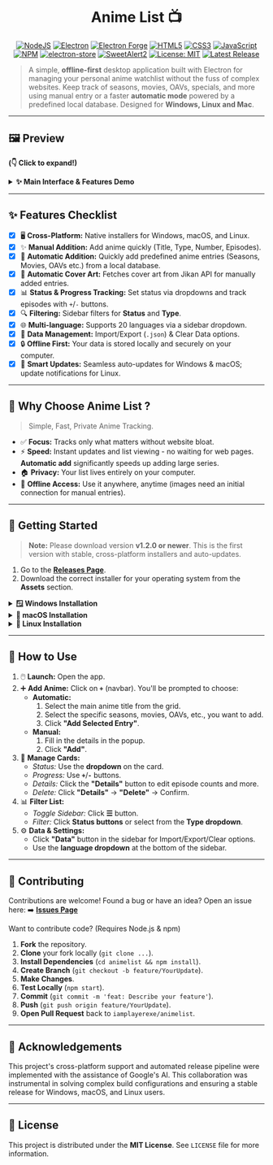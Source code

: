<div align="center">

# Anime List 📺

</div>

<p align="center">
  <a href="https://nodejs.org/"><img src="https://img.shields.io/badge/Node.js-43853D?style=for-the-badge&logo=node.js&logoColor=white" alt="NodeJS"></a>
  <a href="https://www.electronjs.org/"><img src="https://img.shields.io/badge/Electron-26.6.10-%2347848F.svg?style=for-the-badge&logo=electron&logoColor=white" alt="Electron"></a>
  <a href="https://www.electronforge.io/"><img src="https://img.shields.io/badge/Electron%20Forge-7.8.0-%239B59B6.svg?style=for-the-badge&logo=electron&logoColor=white" alt="Electron Forge"></a>
  <a href="https://developer.mozilla.org/en-US/docs/Web/Guide/HTML/HTML5"><img src="https://img.shields.io/badge/HTML5-%23E34F26.svg?style=for-the-badge&logo=html5&logoColor=white" alt="HTML5"></a>
  <a href="https://developer.mozilla.org/en-US/docs/Web/CSS"><img src="https://img.shields.io/badge/CSS3-%231572B6.svg?style=for-the-badge&logo=css3&logoColor=white" alt="CSS3"></a>
  <a href="https://developer.mozilla.org/en-US/docs/Web/JavaScript"><img src="https://img.shields.io/badge/JavaScript-%23F7DF1E.svg?style=for-the-badge&logo=javascript&logoColor=black" alt="JavaScript"></a>
  <a href="https://www.npmjs.com/"><img src="https://img.shields.io/badge/NPM-%23CB3837.svg?style=for-the-badge&logo=npm&logoColor=white" alt="NPM"></a>
  <a href="https://github.com/sindresorhus/electron-store"><img src="https://img.shields.io/badge/electron_store-7.0.3-blue?style=for-the-badge" alt="electron-store"></a>
  <a href="https://sweetalert2.github.io/"><img src="https://img.shields.io/badge/SweetAlert2-11.4.8-orange?style=for-the-badge" alt="SweetAlert2"></a>
  <a href="https://opensource.org/licenses/MIT"><img src="https://img.shields.io/badge/License-MIT-yellow.svg?style=for-the-badge" alt="License: MIT"></a>
  <a href="https://github.com/iamplayerexe/animelist_app/releases"><img src="https://img.shields.io/github/v/release/iamplayerexe/animelist_app?style=for-the-badge" alt="Latest Release"></a>
</p>

> A simple, **offline-first** desktop application built with Electron for managing your personal anime watchlist without the fuss of complex websites. Keep track of seasons, movies, OAVs, specials, and more using manual entry or a faster **automatic mode** powered by a predefined local database. Designed for **Windows, Linux and Mac**.

---

## 🖼️ Preview

**(👇 Click to expand!)**

<details>
  <summary><strong>✨ Main Interface & Features Demo</strong></summary>
  <br/>
  <p align="center">
    <em>Main view displaying your anime list cards:</em><br/>
    <img src="https://cdn.discordapp.com/attachments/1037490342062207046/1364827093304606761/image.png?ex=680b15c8&is=6809c448&hm=06eab200811c2df5e3ec683c68cbe56a1996cd0d308be6267525da9a13284280&" alt="Main Menu Image" width="750">
    <br/><br/>
    <em>Demonstration: Manually adding an anime, changing status, and updating progress:</em><br/>
    <img src="https://cdn.discordapp.com/attachments/1037490342062207046/1364830358457155634/FirstGif-ezgif.com-video-to-gif-converter.gif?ex=680b18d2&is=6809c752&hm=9047294daf2fe56736834dfdb5e24b141f5c7a892ac07c52478f5b8841ba2660&" alt="GIF showing manual adding anime and updating episodes">
    <br/><br/>
    <em>Filtering by "Completed" Status and "OAV" Type:</em><br/>
    <img src="https://cdn.discordapp.com/attachments/1037490342062207046/1364892800088408104/secondgifRaliseavecClipchamp-ezgif.com-video-to-gif-converter.gif?ex=680b52fa&is=680a017a&hm=c23eec476a7e9cac7aad99942c8b938f9f48010cb5d598906e289412713f1b6c&" alt="Screenshot showing Filtering">
  </p>
</details>

---

## ✨ Features Checklist

-   [x] 🖥️ **Cross-Platform:** Native installers for Windows, macOS, and Linux.
-   [x] ✨ **Manual Addition:** Add anime quickly (Title, Type, Number, Episodes).
-   [x] 🚀 **Automatic Addition:** Quickly add predefined anime entries (Seasons, Movies, OAVs etc.) from a local database.
-   [x] 🎨 **Automatic Cover Art:** Fetches cover art from Jikan API for manually added entries.
-   [x] 📊 **Status & Progress Tracking:** Set status via dropdowns and track episodes with `+`/`-` buttons.
-   [x] 🔍 **Filtering:** Sidebar filters for **Status** and **Type**.
-   [x] 🌐 **Multi-language:** Supports 20 languages via a sidebar dropdown.
-   [x] 💾 **Data Management:** Import/Export (`.json`) & Clear Data options.
-   [x] 🔒 **Offline First:** Your data is stored locally and securely on your computer.
-   [x] 🔄 **Smart Updates:** Seamless auto-updates for Windows & macOS; update notifications for Linux.

---

## 🎯 Why Choose Anime List ?

> Simple, Fast, Private Anime Tracking.

*   ✅ **Focus:** Tracks only what matters without website bloat.
*   ⚡ **Speed:** Instant updates and list viewing - no waiting for web pages. **Automatic add** significantly speeds up adding large series.
*   🏠 **Privacy:** Your list lives entirely on your computer.
*   🔌 **Offline Access:** Use it anywhere, anytime (images need an initial connection for manual entries).

---

## 🚀 Getting Started

> **Note:** Please download version **v1.2.0 or newer**. This is the first version with stable, cross-platform installers and auto-updates.

1.  Go to the **[Releases Page](https://github.com/iamplayerexe/animelist_app/releases)**.
2.  Download the correct installer for your operating system from the **Assets** section.

<details>
  <summary><strong>🪟 Windows Installation</strong></summary>
  <br/>
  <ol>
    <li>Download the file ending in <code>-Setup.exe</code>.</li>
    <li>Run the installer.</li>
    <li>⚠️ <strong>Windows SmartScreen:</strong> If a warning appears, click "More info" → "Run anyway". This is because the application is not from a registered publisher.</li>
    <li>Launch <strong>Anime List</strong>! The app will check for updates automatically.</li>
  </ol>
</details>

<details>
  <summary><strong>🍎 macOS Installation</strong></summary>
  <br/>
  <ol>
    <li>Download the file ending in <code>.dmg</code>.</li>
    <li>Open the <code>.dmg</code> file.</li>
    <li>Drag the <strong>AnimeList</strong> app icon to the <strong>Applications</strong> folder shortcut.</li>
    <li>⚠️ <strong>First Launch:</strong> You may need to <strong>right-click</strong> the app icon and select <strong>"Open"</strong>. If a warning appears, click the "Open" button on the dialog to proceed. You only need to do this once.</li>
    <li>Launch the app normally from then on! It will update automatically.</li>
  </ol>
</details>

<details>
  <summary><strong>🐧 Linux Installation</strong></summary>
  <br/>
  <ol>
    <li>Download the appropriate package for your distribution:
        <ul>
            <li><code>.deb</code> for Debian, Ubuntu, Mint, etc.</li>
            <li><code>.rpm</code> for Fedora, CentOS, etc.</li>
        </ul>
    </li>
    <li><strong>To Install (GUI):</strong> Double-click the downloaded file to open it with your system's software installer.</li>
    <li><strong>To Install (Terminal):</strong>
        <ul>
            <li>For <code>.deb</code>: <code>sudo dpkg -i file-name.deb</code> (then <code>sudo apt-get install -f</code> if needed).</li>
            <li>For <code>.rpm</code>: <code>sudo dnf install file-name.rpm</code>.</li>
        </ul>
    </li>
    <li>Launch the app. It will notify you when a new version is available for manual download.</li>
  </ol>
</details>

---

## 📖 How to Use

1.  🖱️ **Launch:** Open the app.
2.  ➕ **Add Anime:** Click on **`+`** (navbar). You'll be prompted to choose:
    *   **Automatic:**
        1.  Select the main anime title from the grid.
        2.  Select the specific seasons, movies, OAVs, etc., you want to add.
        3.  Click **"Add Selected Entry"**.
    *   **Manual:**
        1.  Fill in the details in the popup.
        2.  Click **"Add"**.
3.  📝 **Manage Cards:**
    *   *Status:* Use the **dropdown** on the card.
    *   *Progress:* Use **`+`**/**`-`** buttons.
    *   *Details:* Click the **"Details"** button to edit episode counts and more.
    *   *Delete:* Click **"Details"** -> **"Delete"** -> Confirm.
4.  📊 **Filter List:**
    *   *Toggle Sidebar:* Click **☰** button.
    *   *Filter:* Click **Status buttons** or select from the **Type dropdown**.
5.  ⚙️ **Data & Settings:**
    *   Click **"Data"** button in the sidebar for Import/Export/Clear options.
    *   Use the **language dropdown** at the bottom of the sidebar.

---

## 🤝 Contributing

Contributions are welcome! Found a bug or have an idea? Open an issue here:
➡️ [**Issues Page**](https://github.com/iamplayerexe/animelist/issues)

Want to contribute code? (Requires Node.js & npm)

1.  **Fork** the repository.
2.  **Clone** your fork locally (`git clone ...`).
3.  **Install Dependencies** (`cd animelist && npm install`).
4.  **Create Branch** (`git checkout -b feature/YourUpdate`).
5.  **Make Changes**.
6.  **Test Locally** (`npm start`).
7.  **Commit** (`git commit -m 'feat: Describe your feature'`).
8.  **Push** (`git push origin feature/YourUpdate`).
9.  **Open Pull Request** back to `iamplayerexe/animelist`.

---

## 🙏 Acknowledgements

This project's cross-platform support and automated release pipeline were implemented with the assistance of Google's AI. This collaboration was instrumental in solving complex build configurations and ensuring a stable release for Windows, macOS, and Linux users.

---

## 📜 License

This project is distributed under the **MIT License**.
See `LICENSE` file for more information.